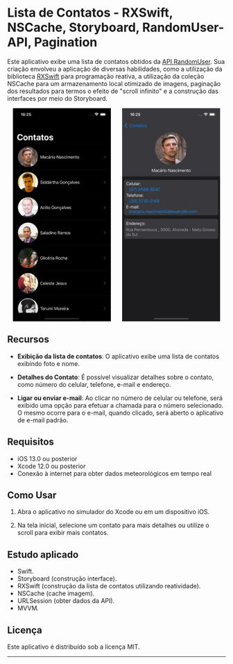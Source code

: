 # Lista de Contatos - RXSwift, NSCache, Storyboard, RandomUser-API, Pagination

Este aplicativo exibe uma lista de contatos obtidos da [API RandomUser](https://randomuser.me). Sua criação envolveu a aplicação de diversas habilidades, como a utilização da biblioteca [RXSwift](https://github.com/ReactiveX/RxSwift) para programação reativa, a utilização da coleção NSCache para um armazenamento local otimizado de imagens, paginação dos resultados para termos o efeito de "scroll infinito" e a construção das interfaces por meio do Storyboard.

<div style="display: flex; justify-content:space-around;"> 
    <img src="imgs/principal.png" alt="Primeira Imagem" width="45%">
    <img src="imgs/detail.png" alt="Imagem Pesquisa 1" width="45%">
</div>

## Recursos

- **Exibição da lista de contatos**: O aplicativo exibe uma lista de contatos exibindo foto e nome.

- **Detalhes do Contato**: É possível visualizar detalhes sobre o contato, como número do celular, telefone, e-mail e endereço.

- **Ligar ou enviar e-mail**: Ao clicar no número de celular ou telefone, será exibido uma opção para efetuar a chamada para o número selecionado. O mesmo ocorre para o e-mail, quando clicado, será aberto o aplicativo de e-mail padrão.

## Requisitos

- iOS 13.0 ou posterior
- Xcode 12.0 ou posterior
- Conexão à internet para obter dados meteorológicos em tempo real

## Como Usar

1. Abra o aplicativo no simulador do Xcode ou em um dispositivo iOS.

2. Na tela inicial, selecione um contato para mais detalhes ou utilize o scroll para exibir mais contatos.

## Estudo aplicado

- Swift.
- Storyboard (construção interface).
- RXSwift (construção da lista de contatos utilizando reatividade).
- NSCache (cache imagem).
- URLSession (obter dados da API).
- MVVM.

## Licença

Este aplicativo é distribuído sob a licença MIT.

---
